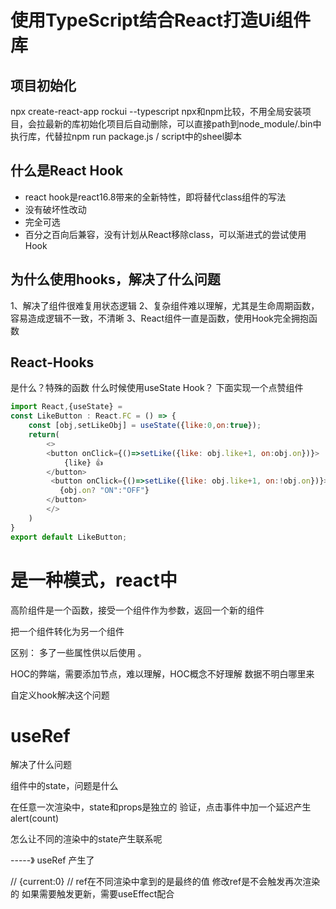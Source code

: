 
# 使用TypeScript结合React打造Ui组件库

## 项目初始化
npx create-react-app rockui --typescript
npx和npm比较，不用全局安装项目，会拉最新的库初始化项目后自动删除，可以直接path到node_module/.bin中执行库，代替拉npm run package.js / script中的sheel脚本

## 什么是React Hook
- react hook是react16.8带来的全新特性，即将替代class组件的写法
- 没有破坏性改动
- 完全可选
- 百分之百向后兼容，没有计划从React移除class，可以渐进式的尝试使用Hook

## 为什么使用hooks，解决了什么问题
1、解决了组件很难复用状态逻辑
2、复杂组件难以理解，尤其是生命周期函数，容易造成逻辑不一致，不清晰
3、React组件一直是函数，使用Hook完全拥抱函数

## React-Hooks
是什么？特殊的函数
什么时候使用useState Hook？
下面实现一个点赞组件
```js
import React,{useState} = 
const LikeButton : React.FC = () => {
    const [obj,setLikeObj] = useState({like:0,on:true});
    return(
        <>
        <button onClick={()=>setLike({like: obj.like+1, on:obj.on})}>
            {like} 👍
        </button>
         <button onClick={()=>setLike({like: obj.like+1, on:!obj.on})}>
           {obj.on? "ON":"OFF"}
        </button>
        </>
    ) 
}
export default LikeButton;
```


<!-- 随机获取网络请求 -->
<!-- https://dog.ceo/api/breeds/image/random -->


# 是一种模式，react中
高阶组件是一个函数，接受一个组件作为参数，返回一个新的组件

把一个组件转化为另一个组件

区别： 多了一些属性供以后使用 。

HOC的弊端，需要添加节点，难以理解，HOC概念不好理解
数据不明白哪里来


自定义hook解决这个问题


# useRef
解决了什么问题

组件中的state，问题是什么

在任意一次渲染中，state和props是独立的
验证，点击事件中加一个延迟产生alert(count)

怎么让不同的渲染中的state产生联系呢

-----》 useRef 产生了

// {current:0}
// ref在不同渲染中拿到的是最终的值
修改ref是不会触发再次渲染的
如果需要触发更新，需要useEffect配合